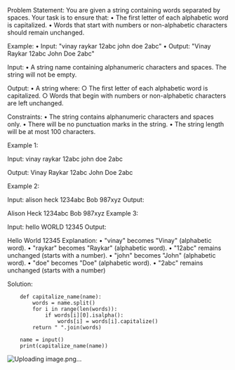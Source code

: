 Problem Statement:
You are given a string containing words separated by spaces. Your task is to ensure that:
	• The first letter of each alphabetic word is capitalized.
	• Words that start with numbers or non-alphabetic characters should remain unchanged.
	
Example:
	• Input: "vinay raykar 12abc john doe 2abc"
	• Output: "Vinay Raykar 12abc John Doe 2abc"
	
Input:
	• A string name containing alphanumeric characters and spaces. The string will not be empty.
	
Output:
	• A string where:
		○ The first letter of each alphabetic word is capitalized.
		○ Words that begin with numbers or non-alphabetic characters are left unchanged.
		
		
Constraints:
	• The string contains alphanumeric characters and spaces only.
	• There will be no punctuation marks in the string.
	• The string length will be at most 100 characters.
	
Example 1:

Input:
	vinay raykar 12abc john doe 2abc
	
Output:
	Vinay Raykar 12abc John Doe 2abc
	
Example 2:

Input:
alison heck 1234abc Bob 987xyz
Output:

Alison Heck 1234abc Bob 987xyz
Example 3:

Input:
hello WORLD 12345
Output:

Hello World 12345
Explanation:
	• "vinay" becomes "Vinay" (alphabetic word).
	• "raykar" becomes "Raykar" (alphabetic word).
	• "12abc" remains unchanged (starts with a number).
	• "john" becomes "John" (alphabetic word).
	• "doe" becomes "Doe" (alphabetic word).
	• "2abc" remains unchanged (starts with a number)

Solution:

		def capitalize_name(name):
		    words = name.split()
		    for i in range(len(words)):
		        if words[i][0].isalpha():
		            words[i] = words[i].capitalize()
		    return " ".join(words)
		
		name = input()
		print(capitalize_name(name))
![Uploading image.png…]()
